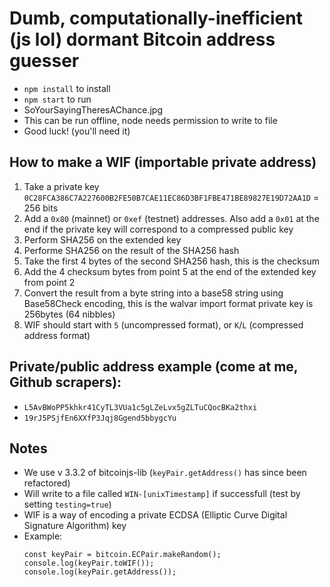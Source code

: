 # Dumb, computationally-inefficient (js lol) dormant Bitcoin address guesser
  * `npm install` to install
  * `npm start` to run
  * SoYourSayingTheresAChance.jpg
  * This can be run offline, node needs permission to write to file
  * Good luck! (you'll need it)

## How to make a WIF (importable private address)
  1. Take a private key `0C28FCA386C7A227600B2FE50B7CAE11EC86D3BF1FBE471BE89827E19D72AA1D` = 256 bits
  2. Add a `0x80` (mainnet) or `0xef` (testnet) addresses. Also add a `0x01` at the end if the private key will correspond to a compressed public key
  3. Perform SHA256 on the extended key
  4. Performe SHA256 on the result of the SHA256 hash
  5. Take the first 4 bytes of the second SHA256 hash, this is the checksum
  6. Add the 4 checksum bytes from point 5 at the end of the extended key from point 2
  7. Convert the result from a byte string into a base58 string using Base58Check encoding, this is the walvar import format private key is 256bytes (64 nibbles)
  8. WIF should start with `5` (uncompressed format), or `K`/`L` (compressed address format)

## Private/public address example (come at me, Github scrapers):
  * `L5AvBWoPP5khkr41CyTL3VUa1c5gLZeLvx5gZLTuCQocBKa2thxi`
  * `19rJ5PSjfEn6XXfP3Jqj8Ggend5bbygcYu`

## Notes
  * We use v 3.3.2 of bitcoinjs-lib (`keyPair.getAddress()` has since been refactored)
  * Will write to a file called `WIN-[unixTimestamp]` if successfull (test by setting `testing=true`)
  * WIF is a way of encoding a private ECDSA (Elliptic Curve Digital Signature Algorithm) key
  * Example:
    ```
    const keyPair = bitcoin.ECPair.makeRandom();
    console.log(keyPair.toWIF());
    console.log(keyPair.getAddress());
    ```
